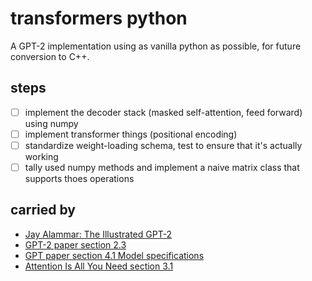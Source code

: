 # transformers python

A GPT-2 implementation using as vanilla python as possible, for future conversion to C++.

## steps

- [ ] implement the decoder stack (masked self-attention, feed forward) using numpy
- [ ] implement transformer things (positional encoding)
- [ ] standardize weight-loading schema, test to ensure that it's actually working
- [ ] tally used numpy methods and implement a naive matrix class that supports thoes operations

## carried by
- [Jay Alammar: The Illustrated GPT-2](https://jalammar.github.io/illustrated-gpt2/#part-2-illustrated-self-attention)
- [GPT-2 paper section 2.3](https://d4mucfpksywv.cloudfront.net/better-language-models/language_models_are_unsupervised_multitask_learners.pdf)
- [GPT paper section 4.1 Model specifications](https://s3-us-west-2.amazonaws.com/openai-assets/research-covers/language-unsupervised/language_understanding_paper.pdf)
- [Attention Is All You Need section 3.1](https://arxiv.org/pdf/1706.03762.pdf)
